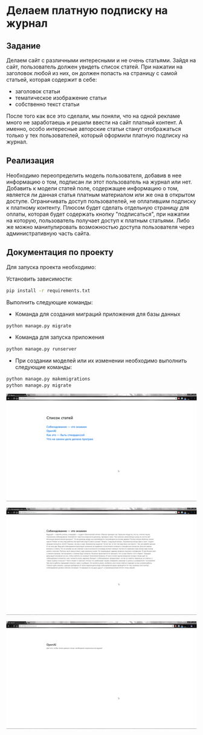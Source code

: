 # Делаем платную подписку на журнал

## Задание

Делаем сайт с различными интересными и не очень статьями. Зайдя на сайт, пользователь должен увидеть список статей.
При нажатии на заголовок любой из них, он должен попасть на страницу с самой статьей, которая содержит в себе:
* заголовок статьи
* тематическое изображение статьи
* собственно текст статьи

После того как все это сделали, мы поняли, что на одной рекламе много не заработаешь и решили ввести на сайт платный контент.
А именно, особо интересные авторские статьи станут отображаться только у тех пользователей, который оформили платную подписку на журнал.


## Реализация

Необходимо переопределить модель пользователя, добавив в нее информацию о том, подписан ли этот пользователь на журнал или нет.
Добавить к модели статей поле, содержащее информацию о том, является ли данная статья платным материалом или же она в открытом доступе.
Ограничивать доступ пользователей, не оплатившим подписку к платному контенту.
Плюсом будет сделать отдельную страницу для оплаты, которая будет содержать кнопку "подписаться", при нажатии на которую, пользователь
получает доступ к платным статьями. Либо же можно манипулировать возможностью доступа пользователя через административную часть сайта.

## Документация по проекту

Для запуска проекта необходимо:

Установить зависимости:
```bash
pip install -r requirements.txt
```

Выполнить следующие команды:

* Команда для создания миграций приложения для базы данных
```bash
python manage.py migrate
```

* Команда для запуска приложения
```bash
python manage.py runserver
```

* При создании моделей или их изменении необходимо выполнить следующие команды:
```bash
python manage.py makemigrations
python manage.py migrate
```

![Список статей](./res/articles.png)

![Страница с беслплатной статьей](./res/free_article.png)

![Страница с платной статьей](./res/paid_article.png)